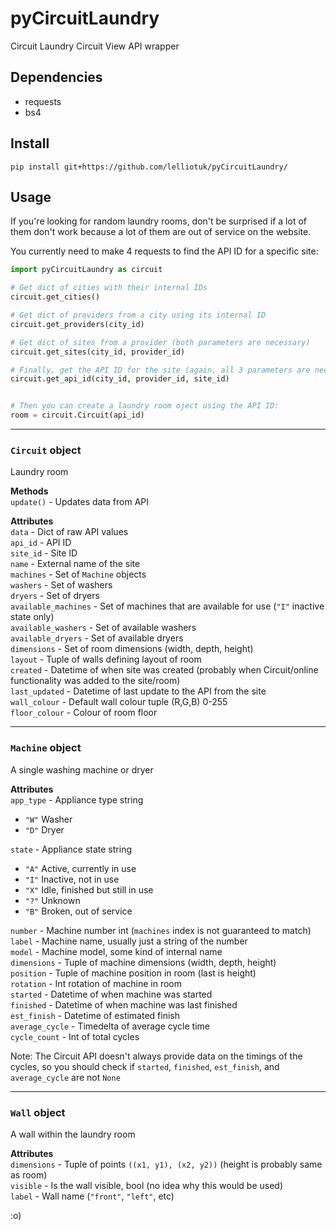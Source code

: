 
# pyCircuitLaundry
 Circuit Laundry Circuit View API wrapper

## Dependencies
- requests
- bs4

## Install
`pip install git+https://github.com/lelliotuk/pyCircuitLaundry/`

## Usage
If you're looking for random laundry rooms, don't be surprised if a lot of them don't work because a lot of them are out of service on the website.

You currently need to make 4 requests to find the API ID for a specific site:

```python
import pyCircuitLaundry as circuit

# Get dict of cities with their internal IDs
circuit.get_cities()

# Get dict of providers from a city using its internal ID
circuit.get_providers(city_id)

# Get dict of sites from a provider (both parameters are necessary)
circuit.get_sites(city_id, provider_id)

# Finally, get the API ID for the site (again, all 3 parameters are necessary)
circuit.get_api_id(city_id, provider_id, site_id)


# Then you can create a laundry room oject using the API ID:
room = circuit.Circuit(api_id)
```
---
### `Circuit` object
Laundry room

**Methods**  
`update()` - Updates data from API  

**Attributes**  
`data` - Dict of raw API values  
`api_id` - API ID  
`site_id` - Site ID  
`name` - External name of the site  
`machines` - Set of `Machine` objects  
`washers` - Set of washers  
`dryers` - Set of dryers  
`available_machines` - Set of machines that are available for use (`"I"` inactive state only)  
`available_washers` - Set of available washers  
`available_dryers` - Set of available dryers  
`dimensions` - Set of room dimensions (width, depth, height)  
`layout` - Tuple of walls defining layout of room  
`created` - Datetime of when site was created (probably when Circuit/online functionality was added to the site/room)  
`last_updated` - Datetime of last update to the API from the site  
`wall_colour` - Default wall colour tuple (R,G,B) 0-255  
`floor_colour` - Colour of room floor  

---
### `Machine` object
A single washing machine or dryer

**Attributes**  
`app_type` - Appliance type string
- `"W"` Washer
- `"D"` Dryer

`state` - Appliance state string
- `"A"` Active, currently in use
- `"I"` Inactive, not in use
- `"X"` Idle, finished but still in use
- `"?"` Unknown
- `"B"` Broken, out of service

`number` - Machine number int (`machines` index is not guaranteed to match)  
`label` - Machine name, usually just a string of the number  
`model` - Machine model, some kind of internal name  
`dimensions` - Tuple of machine dimensions (width, depth, height)  
`position` - Tuple of machine position in room (last is height)  
`rotation` - Int rotation of machine in room  
`started` - Datetime of when machine was started  
`finished` - Datetime of when machine was last finished  
`est_finish` - Datetime of estimated finish  
`average_cycle` - Timedelta of average cycle time  
`cycle_count` - Int of total cycles  

Note: The Circuit API doesn't always provide data on the timings of the cycles, so you should check if `started`, `finished`, `est_finish`, and `average_cycle` are not `None`

---
### `Wall` object
A wall within the laundry room  

**Attributes**  
`dimensions` - Tuple of points `((x1, y1), (x2, y2))` (height is probably same as room)  
`visible` - Is the wall visible, bool (no idea why this would be used)  
`label` - Wall name (`"front"`, `"left"`, etc)  

:o)
